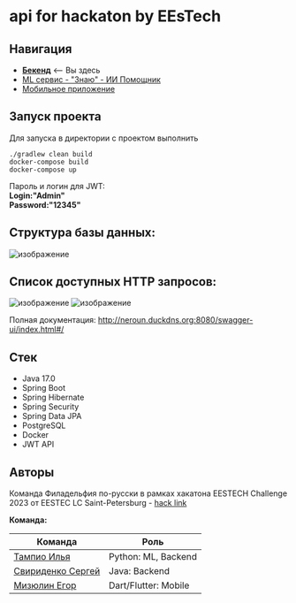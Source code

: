 # api for hackaton by EEsTech   

## Навигация

- [**Бекенд**](https://github.com/philadelphia-rus/Backend) <-- Вы здесь
- [ML сервис - "Знаю" - ИИ Помощник](https://github.com/philadelphia-rus/znayu-ai) 
- [Мобильное приложение](https://github.com/philadelphia-rus/mobile-app)

## Запуск проекта 
Для запуска в директории с проектом выполнить  
```
./gradlew clean build  
docker-compose build
docker-compose up  
```
Пароль и логин для JWT:  
**Login:"Admin"**  
**Password:"12345"**  

## Структура базы данных:  

![изображение](https://user-images.githubusercontent.com/99546572/229333287-95d0cc00-1f82-4aef-8eaf-256f7b35a73d.png) 

## Список доступных HTTP запросов:  

![изображение](https://user-images.githubusercontent.com/99546572/229333330-6c3b5a97-fd05-4dda-b0f8-53551ba1623e.png)
![изображение](https://user-images.githubusercontent.com/99546572/229333349-0335564b-dc05-492a-be6a-b3abfc936ff6.png)

Полная документация: http://neroun.duckdns.org:8080/swagger-ui/index.html#/  

## Стек  
- Java 17.0  
- Spring Boot  
- Spring Hibernate  
- Spring Security  
- Spring Data JPA  
- PostgreSQL  
- Docker  
- JWT API

## Авторы

Команда Филадельфия по-русски в рамках хакатона EESTECH Challenge 2023 от EESTEC LC Saint-Petersburg - [hack link](https://codenrock.com/contests/hackathon-eestech-challenge#/)

**Команда:**

| **Команда** | **Роль** |
| --- | --- |
| [Тампио Илья](t.me/Quakumei) | Python: ML, Backend |
| [Свириденко Сергей](t.me/neroun4002) | Java: Backend |
| [Мизюлин Егор](t.me/tw0ch) | Dart/Flutter: Mobile |



